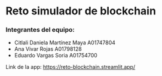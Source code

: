 # Reto simulador de blockchain
### Integrantes del equipo:
- Citlali Daniela Martínez Maya   A01747804
- Ana Vivar Rojas                 A01798128
- Eduardo Vargas Soria            A01754700

Link de la app: https://reto-blockchain.streamlit.app/
